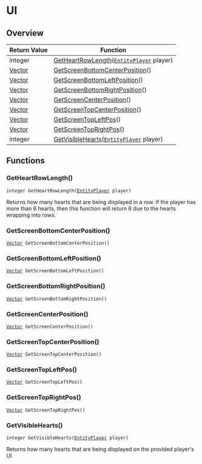# UI

## Overview

| Return Value | Function |
| - | - |
| integer | [GetHeartRowLength](ui.md#getheartrowlength)([`EntityPlayer`](https://wofsauge.github.io/IsaacDocs/rep/EntityPlayer.html) player) |
| [Vector](https://wofsauge.github.io/IsaacDocs/rep/Vector.html) | [GetScreenBottomCenterPosition](ui.md#getscreenbottomcenterposition)() |
| [Vector](https://wofsauge.github.io/IsaacDocs/rep/Vector.html) | [GetScreenBottomLeftPosition](ui.md#getscreenbottomleftposition)() |
| [Vector](https://wofsauge.github.io/IsaacDocs/rep/Vector.html) | [GetScreenBottomRightPosition](ui.md#getscreenbottomrightposition)() |
| [Vector](https://wofsauge.github.io/IsaacDocs/rep/Vector.html) | [GetScreenCenterPosition](ui.md#getscreencenterposition)() |
| [Vector](https://wofsauge.github.io/IsaacDocs/rep/Vector.html) | [GetScreenTopCenterPosition](ui.md#getscreentopcenterposition)() |
| [Vector](https://wofsauge.github.io/IsaacDocs/rep/Vector.html) | [GetScreenTopLeftPos](ui.md#getscreentopleftpos)() |
| [Vector](https://wofsauge.github.io/IsaacDocs/rep/Vector.html) | [GetScreenTopRightPos](ui.md#getscreentoprightpos)() |
| integer | [GetVisibleHearts](ui.md#getvisiblehearts)([`EntityPlayer`](https://wofsauge.github.io/IsaacDocs/rep/EntityPlayer.html) player) |

## Functions

### GetHeartRowLength()

`integer GetHeartRowLength(`[`EntityPlayer`](https://wofsauge.github.io/IsaacDocs/rep/EntityPlayer.html)` player)`

Returns how many hearts that are being displayed in a row. If the player has more than 6 hearts, then this function will return 6 due to the hearts wrapping into rows. 

### GetScreenBottomCenterPosition()

[`Vector`](https://wofsauge.github.io/IsaacDocs/rep/Vector.html)` GetScreenBottomCenterPosition()`



### GetScreenBottomLeftPosition()

[`Vector`](https://wofsauge.github.io/IsaacDocs/rep/Vector.html)` GetScreenBottomLeftPosition()`



### GetScreenBottomRightPosition()

[`Vector`](https://wofsauge.github.io/IsaacDocs/rep/Vector.html)` GetScreenBottomRightPosition()`



### GetScreenCenterPosition()

[`Vector`](https://wofsauge.github.io/IsaacDocs/rep/Vector.html)` GetScreenCenterPosition()`



### GetScreenTopCenterPosition()

[`Vector`](https://wofsauge.github.io/IsaacDocs/rep/Vector.html)` GetScreenTopCenterPosition()`



### GetScreenTopLeftPos()

[`Vector`](https://wofsauge.github.io/IsaacDocs/rep/Vector.html)` GetScreenTopLeftPos()`



### GetScreenTopRightPos()

[`Vector`](https://wofsauge.github.io/IsaacDocs/rep/Vector.html)` GetScreenTopRightPos()`



### GetVisibleHearts()

`integer GetVisibleHearts(`[`EntityPlayer`](https://wofsauge.github.io/IsaacDocs/rep/EntityPlayer.html)` player)`

Returns how many hearts that are being displayed on the provided player's UI 

